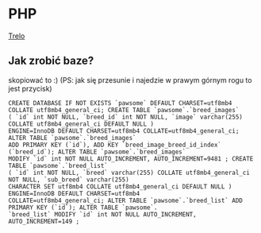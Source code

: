 # PHP
[Trelo](https://trello.com/b/os4W8MXa/php)

## Jak zrobić baze?
skopiować to :) (PS: jak się przesunie i najedzie w prawym górnym rogu to jest przycisk)

```
CREATE DATABASE IF NOT EXISTS `pawsome` DEFAULT CHARSET=utf8mb4 COLLATE utf8mb4_general_ci; CREATE TABLE `pawsome`.`breed_images` 
( `id` int NOT NULL, `breed_id` int NOT NULL, `image` varchar(255) COLLATE utf8mb4_general_ci DEFAULT NULL ) 
ENGINE=InnoDB DEFAULT CHARSET=utf8mb4 COLLATE=utf8mb4_general_ci; ALTER TABLE `pawsome`.`breed_images` 
ADD PRIMARY KEY (`id`), ADD KEY `breed_image_breed_id_index` (`breed_id`); ALTER TABLE `pawsome`.`breed_images` 
MODIFY `id` int NOT NULL AUTO_INCREMENT, AUTO_INCREMENT=9481 ; CREATE TABLE `pawsome`.`breed_list` 
( `id` int NOT NULL, `breed` varchar(255) COLLATE utf8mb4_general_ci NOT NULL, `sub_breed` varchar(255) 
CHARACTER SET utf8mb4 COLLATE utf8mb4_general_ci DEFAULT NULL ) ENGINE=InnoDB DEFAULT CHARSET=utf8mb4 
COLLATE=utf8mb4_general_ci; ALTER TABLE `pawsome`.`breed_list` ADD PRIMARY KEY (`id`); ALTER TABLE `pawsome`.
`breed_list` MODIFY `id` int NOT NULL AUTO_INCREMENT, AUTO_INCREMENT=149 ;
```
